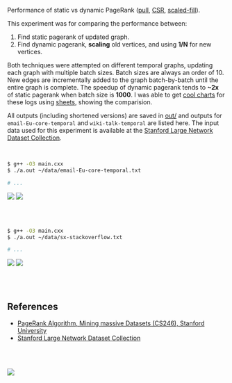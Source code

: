 Performance of static vs dynamic PageRank ([pull], [CSR], [scaled-fill]).

This experiment was for comparing the performance between:
1. Find static pagerank of updated graph.
2. Find dynamic pagerank, **scaling** old vertices, and using **1/N** for new vertices.

Both techniques were attempted on different temporal graphs, updating each
graph with multiple batch sizes. Batch sizes are always an order of 10. New
edges are incrementally added to the graph batch-by-batch until the entire
graph is complete. The speedup of dynamic pagerank tends to **~2x** of static
pagerank when batch size is **1000**. I was able to get [cool charts] for these
logs using [sheets], showing the comparision.

All outputs (including shortened versions) are saved in [out/](out/) and
outputs for `email-Eu-core-temporal` and `wiki-talk-temporal` are listed here.
The input data used for this experiment is available at the
[Stanford Large Network Dataset Collection].

<br>

```bash
$ g++ -O3 main.cxx
$ ./a.out ~/data/email-Eu-core-temporal.txt

# ...
```

[![](https://i.imgur.com/4tWWPOT.gif)][sheets]
[![](https://i.imgur.com/VAHYT9C.gif)][sheets]

<br>
<br>

```bash
$ g++ -O3 main.cxx
$ ./a.out ~/data/sx-stackoverflow.txt

# ...
```

[![](https://i.imgur.com/3zo6nzy.gif)][sheets]
[![](https://i.imgur.com/v5y3qiY.gif)][sheets]

<br>
<br>


## References

- [PageRank Algorithm, Mining massive Datasets (CS246), Stanford University](http://snap.stanford.edu/class/cs246-videos-2019/lec9_190205-cs246-720.mp4)
- [Stanford Large Network Dataset Collection]

<br>
<br>

[![](https://i.imgur.com/0TfMELc.jpg)](https://www.youtube.com/watch?v=npl0o3X7NTA)

[pull]: https://github.com/puzzlef/pagerank-push-vs-pull
[CSR]: https://github.com/puzzlef/pagerank-class-vs-csr
[scaled-fill]: https://github.com/puzzlef/pagerank-dynamic-adjust-ranks
[cool charts]: https://photos.app.goo.gl/dcQWY7z1HEdPAqre8
[sheets]: https://docs.google.com/spreadsheets/d/1b6fuE9dRbAbQanCl2rDXc-K2xpIUSg7Mw_dzVnFbkD8/edit?usp=sharing
["graphs"]: https://github.com/puzzlef/graphs
[Stanford Large Network Dataset Collection]: http://snap.stanford.edu/data/index.html
